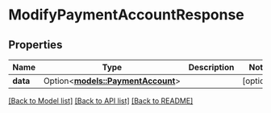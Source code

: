 # ModifyPaymentAccountResponse

## Properties

Name | Type | Description | Notes
------------ | ------------- | ------------- | -------------
**data** | Option<[**models::PaymentAccount**](PaymentAccount.md)> |  | [optional]

[[Back to Model list]](../README.md#documentation-for-models) [[Back to API list]](../README.md#documentation-for-api-endpoints) [[Back to README]](../README.md)


